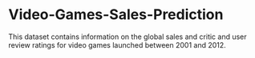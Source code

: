 # Video-Games-Sales-Prediction
This dataset contains information on the global sales and critic and user review ratings for video games launched between 2001 and 2012. 
